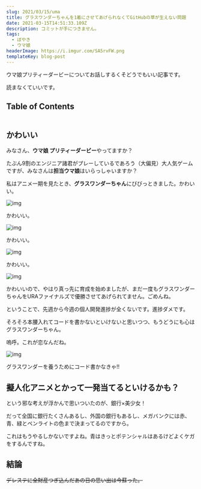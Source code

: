 ```yaml
---
slug: 2021/03/15/uma
title: グラスワンダーちゃんを1着にさせてあげられなくてGitHubの草が生えない問題
date: 2021-03-15T14:51:33.109Z
description: コミットが手につきません。
tags:
  - ぼやき
  - ウマ娘
headerImage: https://i.imgur.com/SA5rvFW.png
templateKey: blog-post
---
```


ウマ娘プリティーダービーについてお話しするくそどうでもいい記事です。

読まなくていいです。

## Table of Contents

```toc

```

## かわいい

みなさん、**ウマ娘 プリティーダービー**やってますか？

たぶん9割のエンジニア諸君がプレーしているであろう（大偏見）大人気ゲームですが、みなさんは**担当ウマ娘**はいらっしゃいますか？

私はアニメ一期を見たとき、**グラスワンダーちゃん**にびびっときました。かわいい。

![img](https://i.imgur.com/KKMG6O8.png)

かわいい。

![img](https://i.imgur.com/1kCUabp.jpg)

かわいい。

![img](https://i.imgur.com/a3frRje.jpg)

かわいい。

![img](https://i.imgur.com/uRTSfud.jpg)

かわいいので、やはり真っ先に育成を始めましたが、まだ一度もグラスワンダーちゃんをURAファイナルズで優勝させてあげられてません。ごめんね。

ということで、先週から今週の個人開発進捗が全くないです。進捗ダメです。

そろそろ本腰入れてコードを書かないといけないと思いつつ、もうどうにも心はグラスワンダーちゃん。

嗚呼。これが恋なんだね。

![img](https://i.imgur.com/iRsPXRP.jpg)

グラスワンダーを養うためにコード書かなきゃ!!

## 擬人化アニメとかって一発当てるといけるかも？

という邪な考えが浮かんで思いついたのが、銀行×美少女！

だって全国に銀行たくさんあるし、外国の銀行もあるし、メガバンクには赤、青、緑とペンライトの色まで決まってるのですから。

これはもうやるしかないですよね。青はきっとポテンシャルはあるけどよくケガをするんですね。

## 結論

~~デレステに全財産つぎ込んだあの日の思い出は今蘇った。~~


